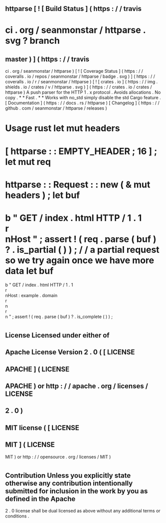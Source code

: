#
httparse
[
!
[
Build
Status
]
(
https
:
/
/
travis
-
ci
.
org
/
seanmonstar
/
httparse
.
svg
?
branch
=
master
)
]
(
https
:
/
/
travis
-
ci
.
org
/
seanmonstar
/
httparse
)
[
!
[
Coverage
Status
]
(
https
:
/
/
coveralls
.
io
/
repos
/
seanmonstar
/
httparse
/
badge
.
svg
)
]
(
https
:
/
/
coveralls
.
io
/
r
/
seanmonstar
/
httparse
)
[
!
[
crates
.
io
]
(
https
:
/
/
img
.
shields
.
io
/
crates
/
v
/
httparse
.
svg
)
]
(
https
:
/
/
crates
.
io
/
crates
/
httparse
)
A
push
parser
for
the
HTTP
1
.
x
protocol
.
Avoids
allocations
.
No
copy
.
*
*
Fast
.
*
*
Works
with
no_std
simply
disable
the
std
Cargo
feature
.
[
Documentation
]
(
https
:
/
/
docs
.
rs
/
httparse
)
[
Changelog
]
(
https
:
/
/
github
.
com
/
seanmonstar
/
httparse
/
releases
)
#
#
Usage
rust
let
mut
headers
=
[
httparse
:
:
EMPTY_HEADER
;
16
]
;
let
mut
req
=
httparse
:
:
Request
:
:
new
(
&
mut
headers
)
;
let
buf
=
b
"
GET
/
index
.
html
HTTP
/
1
.
1
\
r
\
nHost
"
;
assert
!
(
req
.
parse
(
buf
)
?
.
is_partial
(
)
)
;
/
/
a
partial
request
so
we
try
again
once
we
have
more
data
let
buf
=
b
"
GET
/
index
.
html
HTTP
/
1
.
1
\
r
\
nHost
:
example
.
domain
\
r
\
n
\
r
\
n
"
;
assert
!
(
req
.
parse
(
buf
)
?
.
is_complete
(
)
)
;
#
#
License
Licensed
under
either
of
-
Apache
License
Version
2
.
0
(
[
LICENSE
-
APACHE
]
(
LICENSE
-
APACHE
)
or
http
:
/
/
apache
.
org
/
licenses
/
LICENSE
-
2
.
0
)
-
MIT
license
(
[
LICENSE
-
MIT
]
(
LICENSE
-
MIT
)
or
http
:
/
/
opensource
.
org
/
licenses
/
MIT
)
#
#
#
Contribution
Unless
you
explicitly
state
otherwise
any
contribution
intentionally
submitted
for
inclusion
in
the
work
by
you
as
defined
in
the
Apache
-
2
.
0
license
shall
be
dual
licensed
as
above
without
any
additional
terms
or
conditions
.
